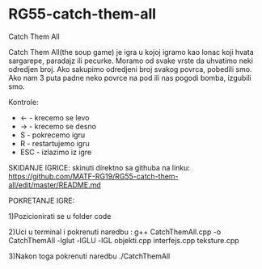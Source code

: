 # RG55-catch-them-all
Catch Them All 

Catch Them All(the soup game) je igra u kojoj igramo kao lonac koji hvata sargarepe, paradajz ili pecurke. Moramo od svake vrste da uhvatimo neki odredjen broj. Ako sakupimo odredjeni broj svakog povrca, pobedili smo. Ako nam 3 puta padne neko povrce  na pod ili nas pogodi bomba, izgubili smo.

Kontrole:
* <- - krecemo se levo
* -> - krecemo se desno
* S - pokrecemo igru
* R - restartujemo igru
* ESC - izlazimo iz igre

SKIDANJE IGRICE: skinuti direktno sa githuba na linku: https://github.com/MATF-RG19/RG55-catch-them-all/edit/master/README.md

POKRETANJE IGRE:

1)Pozicionirati se u folder code


2)Uci u terminal i pokrenuti naredbu : g++  CatchThemAll.cpp -o CatchThemAll -lglut -lGLU -lGL objekti.cpp interfejs.cpp teksture.cpp


3)Nakon toga pokrenuti naredbu ./CatchThemAll
